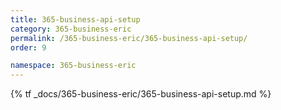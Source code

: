```yaml
---
title: 365-business-api-setup
category: 365-business-eric
permalink: /365-business-eric/365-business-api-setup/
order: 9

namespace: 365-business-eric
---
```


{% tf _docs/365-business-eric/365-business-api-setup.md %}